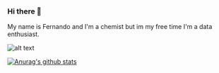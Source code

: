 ### Hi there 👋
My name is Fernando and I'm a chemist but im my free time I'm a data enthusiast.

![alt text](https://5cf136df6c8b4876e3af8e68.static-01.com/l/images/7bfcbd94b7e9b25017e69e287a965977d7ace1a5.jpeg)

[![Anurag's github stats](https://github-readme-stats.vercel.app/api?username=FivMeyer)](https://github.com/FivMeyer/github-readme-stats)


<!--
**FivMeyer/FivMeyer** is a ✨ _special_ ✨ repository because its `README.md` (this file) appears on your GitHub profile.

Here are some ideas to get you started:

- 🔭 I’m currently working on ...
- 🌱 I’m currently learning ...
- 👯 I’m looking to collaborate on ...
- 🤔 I’m looking for help with ...
- 💬 Ask me about ...
- 📫 How to reach me: ...
- 😄 Pronouns: ...
- ⚡ Fun fact: ...
-->
